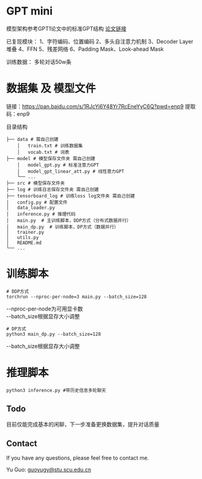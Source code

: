# GPT mini
模型架构参考GPT1论文中的标准GPT结构 [论文链接](https://hayate-lab.com/wp-content/uploads/2023/05/43372bfa750340059ad87ac8e538c53b.pdf)

已复现模块：
1、字符编码、位置编码
2、多头自注意力机制
3、Decoder Layer堆叠
4、FFN
5、残差网络
6、Padding Mask、Look-ahead Mask

训练数据：
多轮对话50w条
# 数据集 及 模型文件
链接：https://pan.baidu.com/s/1RJcYi6Y48Yr7RcEneYyC6Q?pwd=enp9
提取码：enp9

目录结构
```
├── data # 需自己创建
    │   train.txt # 训练数据集
    │   vocab.txt # 词表
├── model # 模型保存文件夹 需自己创建
    │   model_gpt.py # 标准注意力GPT
    │   model_gpt_linear_att.py # 线性意力GPT
    └── ...
├── src # 模型保存文件夹
├── log # 训练日志保存文件夹 需自己创建
├── tensorboard_log # 训练loss log文件夹 需自己创建
│   config.py # 配置文件
│   data_loader.py 
│   inference.py # 推理代码
│   main.py  # 主训练脚本，DDP方式（分布式数据并行）
│   main_dp.py  # 训练脚本，DP方式（数据并行）
│   trainer.py
│   utils.py  
│   README.md 
└── ...

```

# 训练脚本
```shell 
# DDP方式
torchrun --nproc-per-node=3 main.py --batch_size=128
```
--nproc-per-node为可用显卡数 \
--batch_size根据显存大小调整

```shell 
# DP方式
python3 main_dp.py --batch_size=128
```
--batch_size根据显存大小调整

# 推理脚本
```shell 
python3 inference.py #带历史信息多轮聊天
```

## Todo
目前仅能完成基本的闲聊，下一步准备更换数据集，提升对话质量

## Contact

If you have any questions, please feel free to contact me. 

Yu Guo: [guoyugy@stu.scu.edu.cn](guoyugy@stu.scu.edu.cn)

